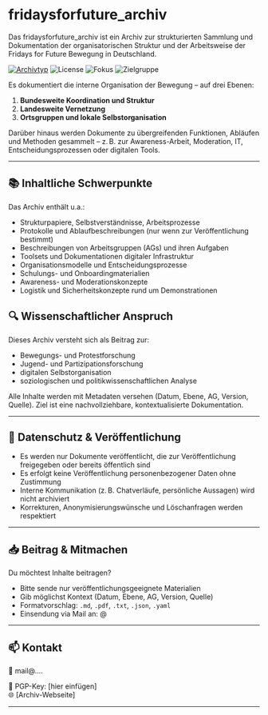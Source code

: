 # fridaysforfuture_archiv
Das fridaysforfuture_archiv ist ein Archiv zur strukturierten Sammlung und Dokumentation der organisatorischen Struktur und der Arbeitsweise der Fridays for Future Bewegung in Deutschland.

[![Archivtyp](https://img.shields.io/badge/Archiv-Organisation%20%26%20Struktur-blue?style=flat&logo=archivebox)](https://github.com/deinrepo/fridaysforfuture_archiv)
![License](https://img.shields.io/badge/License-MIT-blue)
![Fokus](https://img.shields.io/badge/Fokus-Deutschland-blue?style=flat&logoColor=blue)
![Zielgruppe](https://img.shields.io/badge/Zielgruppe-Forschung%20%7C%20Bewegungsanalyse-success?style=flat&logo=academia&logoColor=white)

Es dokumentiert die interne Organisation der Bewegung – auf drei Ebenen:

1. **Bundesweite Koordination und Struktur**
2. **Landesweite Vernetzung**
3. **Ortsgruppen und lokale Selbstorganisation**

Darüber hinaus werden Dokumente zu übergreifenden Funktionen, Abläufen und Methoden gesammelt – z. B. zur Awareness-Arbeit, Moderation, IT, Entscheidungsprozessen oder digitalen Tools.

---

## 📚 Inhaltliche Schwerpunkte

Das Archiv enthält u.a.:

- Strukturpapiere, Selbstverständnisse, Arbeitsprozesse
- Protokolle und Ablaufbeschreibungen (nur wenn zur Veröffentlichung bestimmt)
- Beschreibungen von Arbeitsgruppen (AGs) und ihren Aufgaben
- Toolsets und Dokumentationen digitaler Infrastruktur
- Organisationsmodelle und Entscheidungsprozesse
- Schulungs- und Onboardingmaterialien
- Awareness- und Moderationskonzepte
- Logistik und Sicherheitskonzepte rund um Demonstrationen

## 🔍 Wissenschaftlicher Anspruch

Dieses Archiv versteht sich als Beitrag zur:

- Bewegungs- und Protestforschung
- Jugend- und Partizipationsforschung
- digitalen Selbstorganisation
- soziologischen und politikwissenschaftlichen Analyse

Alle Inhalte werden mit Metadaten versehen (Datum, Ebene, AG, Version, Quelle). Ziel ist eine nachvollziehbare, kontextualisierte Dokumentation.

---

## 🔐 Datenschutz & Veröffentlichung

- Es werden nur Dokumente veröffentlicht, die zur Veröffentlichung freigegeben oder bereits öffentlich sind
- Es erfolgt keine Veröffentlichung personenbezogener Daten ohne Zustimmung
- Interne Kommunikation (z. B. Chatverläufe, persönliche Aussagen) wird nicht archiviert
- Korrekturen, Anonymisierungswünsche und Löschanfragen werden respektiert

---

## 📥 Beitrag & Mitmachen

Du möchtest Inhalte beitragen?

- Bitte sende nur veröffentlichungsgeeignete Materialien
- Gib möglichst Kontext (Datum, Ebene, AG, Version, Quelle)
- Formatvorschlag: `.md`, `.pdf`, `.txt`, `.json`, `.yaml`
- Einsendung via Mail an: @

---

## 📫 Kontakt

📧 mail@....

🔐 PGP-Key: [hier einfügen]  
🌐 [Archiv-Webseite]

---
